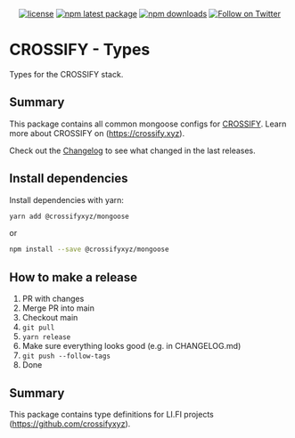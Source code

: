 <div align="center">

[![license](https://img.shields.io/badge/license-Apache%202-blue)](/LICENSE.md)
[![npm latest package](https://img.shields.io/npm/v/@crossifyxyz/mongoose/latest.svg)](https://www.npmjs.com/package/@crossifyxyz/mongoose)
[![npm downloads](https://img.shields.io/npm/dm/@crossifyxyz/mongoose.svg)](https://www.npmjs.com/package/@crossifyxyz/mongoose)
[![Follow on Twitter](https://img.shields.io/twitter/follow/crossifyxyz.svg?label=follow+CROSSIFY)](https://twitter.com/crossifyxyz)

</div>

# CROSSIFY - Types

Types for the CROSSIFY stack.

## Summary

This package contains all common mongoose configs for [CROSSIFY](https://github.com/crossifyxyz).
Learn more about CROSSIFY on (https://crossify.xyz).

Check out the [Changelog](./CHANGELOG.md) to see what changed in the last releases.

## Install dependencies

Install dependencies with yarn:

```bash
yarn add @crossifyxyz/mongoose
```

or

```bash
npm install --save @crossifyxyz/mongoose
```

## How to make a release

1. PR with changes
2. Merge PR into main
3. Checkout main
4. `git pull`
5. `yarn release`
6. Make sure everything looks good (e.g. in CHANGELOG.md)
7. `git push --follow-tags`
8. Done

## Summary

This package contains type definitions for LI.FI projects (https://github.com/crossifyxyz).
